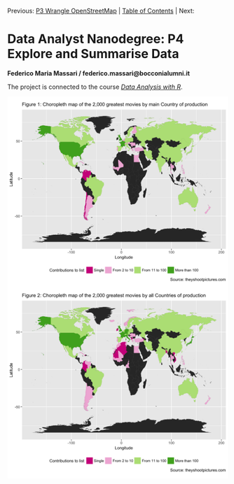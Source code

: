 Previous: [P3 Wrangle OpenStreetMap](https://github.com/federicomariamassari/udacity-dand/blob/master/projects/p3/dand-p3-wrangle-openstreetmap.md) | [Table of Contents](https://github.com/federicomariamassari/udacity-dand/blob/master/README.md) | Next:
# Data Analyst Nanodegree: P4 Explore and Summarise Data
__Federico Maria Massari / federico.massari@bocconialumni.it__

The project is connected to the course _[Data Analysis with R](https://eu.udacity.com/course/data-analysis-with-r--ud651)_.

<img align="center" src="./img/figure-01.png"/>

<img align="center" src="./img/figure-02.png"/>
